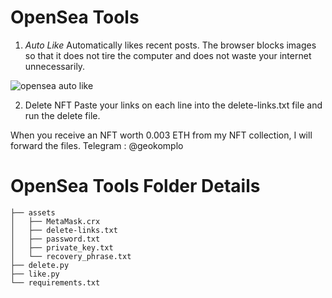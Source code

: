 # OpenSea Tools

1. *Auto Like*
Automatically likes recent posts. The browser blocks images so that it does not tire the computer and does not waste your internet unnecessarily.

![opensea auto like](https://media.giphy.com/media/cSBN03CfjO1cQAwN8G/giphy.gif)

2. Delete NFT
Paste your links on each line into the delete-links.txt file and run the delete file.

When you receive an NFT worth 0.003 ETH from my NFT collection, I will forward the files. Telegram : @geokomplo

# OpenSea Tools Folder Details
    ├── assets
    │   ├── MetaMask.crx
    │   ├── delete-links.txt
    │   ├── password.txt
    │   ├── private_key.txt
    │   └── recovery_phrase.txt
    ├── delete.py
    ├── like.py
    └── requirements.txt

